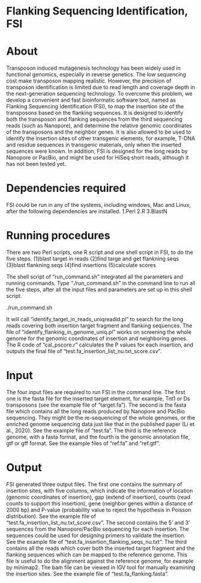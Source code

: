 # Flanking Sequencing Identification, FSI

# About
Transposon induced mutagenesis technology has been widely used in functional genomics, especially in reverse genetics. The low sequencing cost make transposon mapping realistic. However, the precision of transposon identification is limited due to read length and coverage depth in the next-generation sequencing technology. To overcome this problem, we develop a convenient and fast bioinformatic software tool, named as Flanking Sequencing Identification (FSI), to map the insertion site of the transposons based on the flanking sequences. It is designed to identify both the transposon and flanking sequences from the third sequencing reads (such as Nanopore), and determine the relative genomic coordinates of the transposons and the neighbor genes. It is also allowed to be used to identify the insertion sites of other transgenic elements, for example, T-DNA and residue sequences in transgenic materials, only when the inserted sequences were known. 
In addition, FSI is designed for the long reads by Nanopore or PacBio, and might be used for HiSeq short reads, although it has not been tested yet. 

# Dependencies required
FSI could be run in any of the systems, including windows, Mac and Linux, after the following dependencies are installed. 
        1.Perl
        2.R
        3.BlastN

# Running procedures
There are two Perl scripts, one R script and one shell script in FSI, to do the five steps. 
        (1)blast target in reads
        (2)find targe and get flankning seqs
        (3)blast flankning seqs
        (4)find insertions
        (5)calculate scores

The shell script of “run_command.sh” integrated all the parameters and running commands. Type “./run_command.sh” in the command line to run all the five steps, after all the input files and parameters are set up in this shell script. 

./run_command.sh

It will call “identify_target_in_reads_uniqreadid.pl” to search for the long reads covering both insertion target fragment and flanking sequences. The file of “identify_flanking_in_genome_uniq.pl” works on screening the whole genome for the genomic coordinates of insertion and neighboring genes. The R code of “cal_pscore.r” calculates the P values for each insertion, and outputs the final file of “test.fa_insertion_list_nu.txt_score.csv”. 

# Input
The four input files are required to run FSI in the command line. 
The first one is the fasta file for the inserted target element, for example, Tnt1 or Ds transposons (see the example file of “target.fa”). 
The second is the fasta file which contains all the long reads produced by Nanopore and PacBio sequencing. They might be the re-sequencing of the whole genomes, or the enriched genome sequencing data just like that in the published paper (Li et al., 2020). See the example file of “test.fa”. 
The third is the reference genome, with a fasta format, and the fourth is the genomic annotation file, gtf or gff format. See the example files of “ref.fa” and “ref.gtf”.

# Output
FSI generated three output files. The first one contains the summary of insertion sites, with five columns, which indicate the information of location (genomic coordinates of insertion), gap (extend of insertion), counts (read counts to support this insertion), gene (neighbor genes within a distance of 2000 bp) and P-value (probability value to reject the hypothesis in Poisson distribution). See the example file of “test.fa_insertion_list_nu.txt_score.csv”.
The second contains the 5’ and 3’ sequences from the Nanopore/PacBio sequencing for each insertion. The sequences could be used for designing primers to validate the insertion. See the example file of “test.fa_insertion_flanking_seqs_nu.txt”.
The third contains all the reads which cover both the inserted target fragment and the flanking sequences which can be mapped to the reference genome. This file is useful to do the alignment against the reference genome, for example by minimap2. The bam file can be viewed in IGV tool for manually examining the insertion sites. See the example file of “test.fa_flanking.fasta”. 

